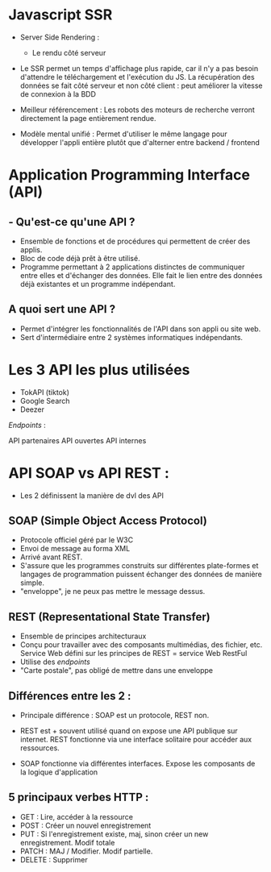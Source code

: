 # Javascript SSR

- Server Side Rendering :
    - Le rendu côté serveur

- Le SSR permet un temps d'affichage plus rapide, car il n'y a pas besoin d'attendre le téléchargement et l'exécution du JS.
La récupération des données se fait côté serveur et non côté client : peut améliorer la vitesse de connexion à la BDD

- Meilleur référencement : Les robots des moteurs de recherche verront directement la page entièrement rendue.

- Modèle mental unifié : Permet d'utiliser le même langage pour développer l'appli entière plutôt que d'alterner entre backend / frontend

# Application Programming Interface (API)
 
## - Qu'est-ce qu'une API ?

- Ensemble de fonctions et de procédures qui permettent de créer des applis.
- Bloc de code déjà prêt à être utilisé.
- Programme permettant à 2 applications distinctes de communiquer entre elles et d'échanger des données. Elle fait le lien entre des données déjà existantes et un programme indépendant.

## A quoi sert une API ? 

- Permet d'intégrer les fonctionnalités de l'API dans son appli ou site web.
- Sert d'intermédiaire entre 2 systèmes informatiques indépendants.

# Les 3 API les plus utilisées 

- TokAPI (tiktok)
- Google Search
- Deezer

_Endpoints_ : 

API partenaires
API ouvertes
API internes

# API SOAP vs API REST : 

- Les 2 définissent la manière de dvl des API

## SOAP (Simple Object Access Protocol)
- Protocole officiel géré par le W3C
- Envoi de message au forma XML
- Arrivé avant REST.
- S'assure que les programmes construits sur différentes plate-formes et langages de programmation puissent échanger des données de manière simple.
- "enveloppe", je ne peux pas mettre le message dessus.

## REST (Representational State Transfer)
- Ensemble de principes architecturaux
- Conçu pour travailler avec des composants multimédias, des fichier, etc.
Service Web défini sur les principes de REST = service Web RestFul
- Utilise des _endpoints_
- "Carte postale", pas obligé de mettre dans une enveloppe

## Différences entre les 2 : 
- Principale différence : SOAP est un protocole, REST non.
- REST est + souvent utilisé quand on expose une API publique sur internet. REST fonctionne via une interface solitaire pour accéder aux ressources.

- SOAP fonctionne via différentes interfaces. Expose les composants de la logique d'application 


## 5 principaux verbes HTTP : 

- GET : Lire, accéder à la ressource
- POST : Créer un nouvel enregistrement
- PUT : Si l'enregistrement existe, maj, sinon créer un new enregistrement. Modif totale
- PATCH : MAJ / Modifier. Modif partielle.
- DELETE : Supprimer